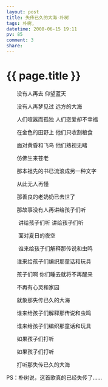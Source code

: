 ```yaml
---
layout: post
title: 失传已久的大海-朴树
tags: 朴树,
datetime: 2008-06-15 19:11
pv: 85
comment: 3
share: 
---
```


{{ page.title }}
================

 <p>&nbsp;&nbsp;&nbsp;&nbsp;&nbsp;&nbsp;  没有人再去 仰望蓝天</p><p>&nbsp;&nbsp;&nbsp;&nbsp;&nbsp;&nbsp;  没有人再梦见过 远方的大海</p><p>&nbsp;&nbsp;&nbsp;&nbsp;&nbsp;&nbsp;  人们喧嚣而孤独 人们恋爱却不幸福</p><p>&nbsp;&nbsp;&nbsp;&nbsp;&nbsp;&nbsp;  在金色的田野上 他们只收割粮食</p><p>&nbsp;&nbsp;&nbsp;&nbsp;&nbsp;&nbsp;  面对黄昏和飞鸟 他们熟视无睹</p><p>&nbsp;&nbsp;&nbsp;&nbsp;&nbsp;&nbsp;  仿佛生来苍老</p><p>&nbsp;&nbsp;&nbsp;&nbsp;&nbsp;&nbsp;  那本祖先的书已流浪成另一种文字</p><p>&nbsp;&nbsp;&nbsp;&nbsp;&nbsp;&nbsp;  从此无人再懂</p><p>&nbsp;&nbsp;&nbsp;&nbsp;&nbsp;&nbsp;  那善良的老奶奶已去世了</p><p>&nbsp;&nbsp;&nbsp;&nbsp;&nbsp;&nbsp;  那故事没有人再讲给孩子们听</p><p>&nbsp;&nbsp;&nbsp;&nbsp;&nbsp;&nbsp;&nbsp;  讲给孩子们听 讲给孩子们听</p><p>&nbsp;&nbsp;&nbsp;&nbsp;&nbsp;&nbsp;&nbsp;  面对夏日的夜空</p><p>&nbsp;&nbsp;&nbsp;&nbsp;&nbsp;&nbsp;&nbsp;  谁来给孩子们解释那传说和虫鸣</p><p>&nbsp;&nbsp;&nbsp;&nbsp;&nbsp;&nbsp;  谁来给孩子们编织那童话和玩具</p><p>&nbsp;&nbsp;&nbsp;&nbsp;&nbsp;&nbsp;  孩子们啊 你们睡去就将不再醒来</p><p>&nbsp;&nbsp;&nbsp;&nbsp;&nbsp;&nbsp;  不再有心灵和家园</p><p>&nbsp;&nbsp;&nbsp;&nbsp;&nbsp;&nbsp;  就象那失传已久的大海</p><p>&nbsp;&nbsp;&nbsp;&nbsp;&nbsp;&nbsp;  谁来给孩子们解释那传说和虫鸣</p><p>&nbsp;&nbsp;&nbsp;&nbsp;&nbsp;&nbsp;  谁来给孩子们编织那童话和玩具</p><p>&nbsp;&nbsp;&nbsp;&nbsp;&nbsp;&nbsp;  如果孩子们打听</p><p>&nbsp;&nbsp;&nbsp;&nbsp;&nbsp;&nbsp;  如果孩子们打听</p><p>&nbsp;&nbsp;&nbsp;&nbsp;&nbsp;&nbsp;  打听那失传已久的大海</p><p>PS：朴树说，这首歌真的已经失传了……</p> 

